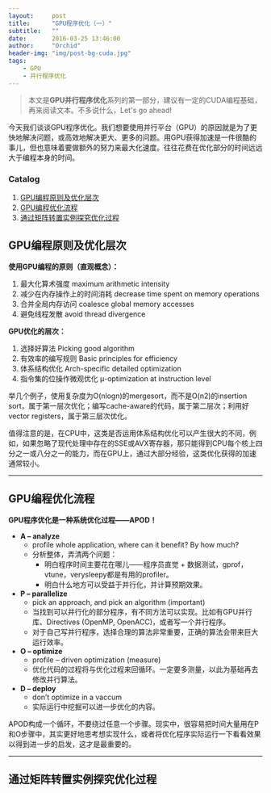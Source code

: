 ```yaml
---
layout:     post
title:      "GPU程序优化（一）"
subtitle:   ""
date:       2016-03-25 13:46:00
author:     "Orchid"
header-img: "img/post-bg-cuda.jpg"
tags:
    - GPU
    - 并行程序优化
---
```


> 本文是**GPU并行程序优化**系列的第一部分，建议有一定的CUDA编程基础，再来阅读文本。不多说什么，Let's go ahead!

今天我们谈谈GPU程序优化。我们想要使用并行平台（GPU）的原因就是为了更快地解决问题，或高效地解决更大、更多的问题。用GPU获得加速是一件很酷的事儿，但也意味着要做额外的努力来最大化速度。往往花费在优化部分的时间远远大于编程本身的时间。

### Catalog

1. [GPU编程原则及优化层次](#gpu)
2. [GPU编程优化流程](#gpu-1)
3. [通过矩阵转置实例探究优化过程](#section)


## GPU编程原则及优化层次

**使用GPU编程的原则（直观概念）：**

1. 最大化算术强度 maximum arithmetic intensity
2. 减少在内存操作上的时间消耗 decrease time spent on memory operations
3. 合并全局内存访问 coalesce global memory accesses
4. 避免线程发散 avoid thread divergence

**GPU优化的层次：**

1. 选择好算法 Picking good algorithm
2. 有效率的编写规则 Basic principles for efficiency
3. 体系结构优化 Arch-specific detailed optimization
4. 指令集的位操作微观优化 μ-optimization at instruction level

举几个例子，使用复杂度为O(nlogn)的mergesort，而不是O(n2)的insertion sort，属于第一层次优化；编写cache-aware的代码，属于第二层次；利用好vector registers，属于第三层次优化。

值得注意的是，在CPU中，这类是否运用体系结构优化可以产生很大的不同，例如，如果忽略了现代处理中存在的SSE或AVX寄存器，那只能得到CPU每个核上四分之一或八分之一的能力，而在GPU上，通过大部分经验，这类优化获得的加速通常较小。

---

## GPU编程优化流程

**GPU程序优化是一种系统优化过程——APOD！**

- **A – analyze**
  * profile whole application, where can it benefit? By how much?
  * 分析整体，弄清两个问题：
    + 明白程序时间主要花在哪儿——程序员直觉 + 数据测试，gprof，vtune，verysleepy都是有用的profiler。
    + 明白什么地方可以受益于并行化，并计算预期效果。
- **P – parallelize**
  * pick an approach, and pick an algorithm (important)
  * 当找到可以并行化的部分程序，有不同方法可以实现。比如有GPU并行库、Directives (OpenMP, OpenACC)，或者写一个并行程序。
  * 对于自己写并行程序，选择合理的算法非常重要，正确的算法会带来巨大运行效率。
- **O – optimize**
  * profile – driven optimization (measure)
  * 优化代码的过程将与优化过程来回循环。一定要多测量，以此为基础再去修改并行算法。
- **D – deploy**
  * don’t optimize in a vaccum
  * 实际运行中挖掘可以进一步优化的内容。

APOD构成一个循环，不要绕过任意一个步骤。现实中，很容易把时间大量用在P和O步骤中，其实更好地思考想实现什么，或者将优化程序实际运行一下看看效果以得到进一步的启发，这才是最重要的。

---

## 通过矩阵转置实例探究优化过程
